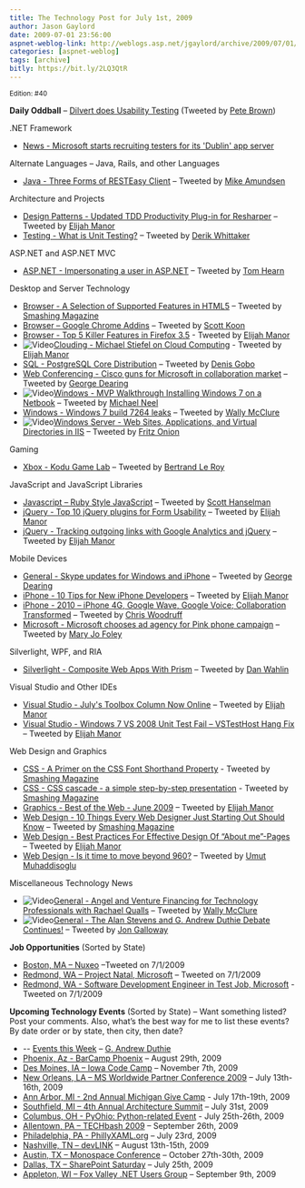 ```yaml
---
title: The Technology Post for July 1st, 2009
author: Jason Gaylord
date: 2009-07-01 23:56:00
aspnet-weblog-link: http://weblogs.asp.net/jgaylord/archive/2009/07/01/the-technology-post-for-july-1st-2009.aspx
categories: [aspnet-weblog]
tags: [archive]
bitly: https://bit.ly/2LQ3QtR
---
```


<small>Edition: #40</small>

**Daily Oddball** – [Dilvert does Usability Testing](http://dilbert.com/strips/comic/2009-07-01/) (Tweeted by [Pete Brown](http://twitter.com/Pete_Brown))

.NET Framework

- [News - Microsoft starts recruiting testers for its 'Dublin' app server](http://blogs.zdnet.com/microsoft/?p=3220)

Alternate Languages – Java, Rails, and other Languages

- [Java - Three Forms of RESTEasy Client](http://www.jroller.com/Solomon/entry/three_forms_of_resteasy_client) – Tweeted by [Mike Amundsen](http://twitter.com/mamund)

Architecture and Projects

- [Design Patterns - Updated TDD Productivity Plug-in for Resharper](http://www.lostechies.com/blogs/hex/archive/2009/06/30/updated-tdd-productivity-plug-in-for-resharper.aspx) – Tweeted by [Elijah Manor](http://twitter.com/elijahmanor)
- [Testing - What is Unit Testing?](http://www.codethinked.com/post/2009/06/30/What-is-Unit-Testing.aspx) – Tweeted by [Derik Whittaker](http://twitter.com/DerikWhittaker)

ASP.NET and ASP.NET MVC

- [ASP.NET - Impersonating a user in ASP.NET](http://nerdyhearn.com/blog/160) – Tweeted by [Tom Hearn](http://twitter.com/nerdyhearn)

Desktop and Server Technology

- [Browser - A Selection of Supported Features in HTML5](http://molly.com/html5/html5-0709.html) – Tweeted by [Smashing Magazine](http://twitter.com/smashingmag)
- [Browser – Google Chrome Addins](http://www.googlechromeplugins.com/) – Tweeted by [Scott Koon](http://twitter.com/lazycoder)
- [Browser - Top 5 Killer Features in Firefox 3.5](http://mashable.com/2009/06/30/firefox-killer-features/) - Tweeted by [Elijah Manor](http://twitter.com/elijahmanor)
- ![Video](http://jasongaylord.com/images/techpost/podcast.jpg)[Clouding - Michael Stiefel on Cloud Computing](http://www.dotnetrocks.com/default.aspx?showNum=459) - Tweeted by [Elijah Manor](http://twitter.com/elijahmanor)
- [SQL - PostgreSQL Core Distribution](http://www.postgresql.org/download/) – Tweeted by [Denis Gobo](http://twitter.com/DenisGobo)
- [Web Conferencing - Cisco guns for Microsoft in collaboration market](http://news.cnet.com/8301-1001_3-10276549-92.html?part=rss&subj=news&tag=2547-1_3-0-5) – Tweeted by [George Dearing](http://twitter.com/GeorgeDearing)
- ![Video](http://jasongaylord.com/images/techpost/video.jpg)[Windows - MVP Walkthrough Installing Windows 7 on a Netbook](http://blogs.msdn.com/mvpawardprogram/archive/2009/07/01/mvp-walkthrough-installing-windows-7-on-a-netbook.aspx) – Tweeted by [Michael Neel](http://twitter.com/ViNull)
- [Windows - Windows 7 build 7264 leaks](http://www.neowin.net/news/main/09/06/30/windows-7-build-7264-leaks) – Tweeted by [Wally McClure](http://twitter.com/wbm)
- ![Video](http://jasongaylord.com/images/techpost/video.jpg)[Windows Server - Web Sites, Applications, and Virtual Directories in IIS](http://www.pluralsight.com/main/screencasts/screencast.aspx?id=iis-aspnetdev) – Tweeted by [Fritz Onion](http://twitter.com/fritzonion)

Gaming

- [Xbox - Kodu Game Lab](http://marketplace.xbox.com/en-US/games/offers/00000000-0000-4000-8000-00005855024c?cid=SLink) – Tweeted by [Bertrand Le Roy](http://twitter.com/bleroy)

JavaScript and JavaScript Libraries

- [Javascript – Ruby Style JavaScript](http://jsclass.jcoglan.com/) – Tweeted by [Scott Hanselman](http://twitter.com/shanselman)
- [jQuery - Top 10 jQuery plugins for Form Usability](http://www.reynoldsftw.com/2009/01/top-10-jquery-plugins-for-form-usability/?rel=rdanklof) – Tweeted by [Elijah Manor](http://twitter.com/elijahmanor)
- [jQuery - Tracking outgoing links with Google Analytics and jQuery](http://www.gerryvandermaesen.com/posts/tracking-outgoing-links-with-google-analytics-and-jquery) – Tweeted by [Elijah Manor](http://twitter.com/elijahmanor)

Mobile Devices

- [General - Skype updates for Windows and iPhone](http://download.cnet.com/8301-2007_4-10276327-12.html?part=rss&subj=news&tag=2547-1_3-0-5) – Tweeted by [George Dearing](http://twitter.com/GeorgeDearing)
- [iPhone - 10 Tips for New iPhone Developers](http://net.tutsplus.com/tutorials/other/10-tips-for-new-iphone-developers/) – Tweeted by [Elijah Manor](http://twitter.com/elijahmanor)
- [iPhone - 2010 – iPhone 4G, Google Wave, Google Voice; Collaboration Transformed](http://iphonecto.com/2009/06/30/2010-iphone-4g-google-wave-google-voice-collaboration-transformed/) – Tweeted by [Chris Woodruff](http://twitter.com/cwoodruff)
- [Microsoft - Microsoft chooses ad agency for Pink phone campaign](http://blogs.zdnet.com/microsoft/?p=3216) – Tweeted by [Mary Jo Foley](http://twitter.com/maryjofoley)

Silverlight, WPF, and RIA

- [Silverlight - Composite Web Apps With Prism](http://msdn.microsoft.com/en-us/magazine/dd943055.aspx) – Tweeted by [Dan Wahlin](http://twitter.com/DanWahlin)

Visual Studio and Other IDEs

- [Visual Studio - July's Toolbox Column Now Online](http://scottonwriting.net/sowblog/posts/13874.aspx) – Tweeted by [Elijah Manor](http://twitter.com/elijahmanor)
- [Visual Studio - Windows 7 VS 2008 Unit Test Fail – VSTestHost Hang Fix](http://sharplearningcurve.com/blog/post/2009/06/30/Windows-7-VS-2008-Unit-Test-Fail-e28093-VSTestHost-Hang-Fix.aspx) – Tweeted by [Elijah Manor](http://twitter.com/elijahmanor)

Web Design and Graphics

- [CSS - A Primer on the CSS Font Shorthand Property](http://www.impressivewebs.com/a-primer-on-the-css-font-shorthand-property/) - Tweeted by [Smashing Magazine](http://twitter.com/smashingmag)
- [CSS - CSS cascade - a simple step-by-step presentation](http://www.maxdesign.com.au/2009/06/30/css-cascade/) - Tweeted by [Smashing Magazine](http://twitter.com/smashingmag)
- [Graphics - Best of the Web - June 2009](http://psd.tutsplus.com/articles/web/best-of-the-web-june-2009/) – Tweeted by [Elijah Manor](http://twitter.com/elijahmanor)
- [Web Design - 10 Things Every Web Designer Just Starting Out Should Know](http://sixrevisions.com/web_design/10-things-every-web-designer-just-starting-out-should-know/) – Tweeted by [Smashing Magazine](http://twitter.com/smashingmag)
- [Web Design - Best Practices For Effective Design Of “About me”-Pages](http://www.smashingmagazine.com/2009/07/01/best-practices-for-effective-design-of-about-us-pages/) – Tweeted by [Elijah Manor](http://twitter.com/elijahmanor)
- [Web Design - Is it time to move beyond 960?](http://cameronmoll.com/archives/2009/04/is_it_time_to_move_beyond_960/) – Tweeted by [Umut Muhaddisoglu](http://twitter.com/umutm)

Miscellaneous Technology News

- ![Video](http://jasongaylord.com/images/techpost/podcast.jpg)[General - Angel and Venture Financing for Technology Professionals with Rachael Qualls](http://aspnetpodcast.com/CS11/blogs/asp.net_podcast/archive/2009/07/01/asp-net-podcast-show-141-angel-and-venture-financing-for-technology-professionals-with-rachael-qualls.aspx) – Tweeted by [Wally McClure](http://twitter.com/wbm)
- ![Video](http://jasongaylord.com/images/techpost/podcast.jpg)[General - The Alan Stevens and G. Andrew Duthie Debate Continues!](http://herdingcode.com/?p=191) – Tweeted by [Jon Galloway](http://twitter.com/jongalloway)

**Job Opportunities** (Sorted by State)

- [Boston, MA – Nuxeo](http://www.nuxeo.com/nuxeo/jobs/) –Tweeted on 7/1/2009
- [Redmond, WA – Project Natal, Microsoft](http://www.microsoft-entertainment-jobs.com/go/Introducing-Project-Natal/150565/) – Tweeted on 7/1/2009
- [Redmond, WA - Software Development Engineer in Test Job, Microsoft](http://www.microsoft-entertainment-jobs.com/job/REDMOND-Software-Development-Engineer-in-Test-Job-WA-98074/528316/) - Tweeted on 7/1/2009

**Upcoming Technology Events** (Sorted by State) – Want something listed? Post your comments. Also, what’s the best way for me to list these events? By date order or by state, then city, then date?

- \-- [Events this Week](http://blogs.msdn.com/gduthie/archive/2009/06/29/events-this-week-june-29th-2009.aspx) – [G. Andrew Duthie](http://twitter.com/devhammer)
- [Phoenix, Az - BarCamp Phoenix](http://barcamp.org/BarCampPhoenix) – August 29th, 2009
- [Des Moines, IA – Iowa Code Camp](http://iowacodecamp.com/default.aspx) – November 7th, 2009
- [New Orleans, LA – MS Worldwide Partner Conference 2009](http://www.digitalwpc.com/) – July 13th-16th, 2009
- [Ann Arbor, MI - 2nd Annual Michigan Give Camp](http://michigangivecamp.eventbrite.com/) - July 17th-19th, 2009
- [Southfield, MI – 4th Annual Architecture Summit](https://www.clicktoattend.com/invitation.aspx?code=139245) – July 31st, 2009
- [Columbus, OH - PyOhio: Python-related Event](http://www.developerfusion.com/event/13421/pyohio/) - July 25th-26th, 2009
- [Allentown, PA – TECHbash 2009](http://techbash.com/) – September 26th, 2009
- [Philadelphia, PA - PhillyXAML.org](http://phillyxaml.org/Lists/Events/DispForm.aspx?ID=5&Source=http%3A%2F%2Fphillyxaml%2Eorg%2FLists%2FEvents%2Fcalendar%2Easpx%3FCalendarDate%3D7%252F26%252F2009) – July 23rd, 2009
- [Nashville, TN – devLINK](http://devlink.net/) – August 13th-15th, 2009
- [Austin, TX – Monospace Conference](http://monospace.us/) – October 27th-30th, 2009
- [Dallas, TX – SharePoint Saturday](http://www.sharepointsaturday.org/dallas) – July 25th, 2009
- [Appleton, WI – Fox Valley .NET Users Group](http://fvnug.org/dnn/Home/tabid/36/ctl/Details/Mid/377/ItemID/8/Default.aspx?selecteddate=9/9/2009) – September 9th, 2009